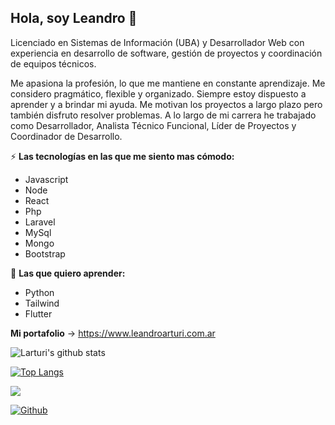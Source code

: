 ## Hola, soy Leandro 👋

Licenciado en Sistemas de Información (UBA) y Desarrollador Web con experiencia en desarrollo de software, gestión de proyectos y coordinación de equipos técnicos.

Me apasiona la profesión, lo que me mantiene en constante aprendizaje. Me considero pragmático, flexible y organizado. Siempre estoy dispuesto a aprender y a brindar mi ayuda. Me motivan los proyectos a largo plazo pero también disfruto resolver problemas. A lo largo de mi carrera he trabajado como Desarrollador, Analista Técnico Funcional, Líder de Proyectos y Coordinador de Desarrollo.

⚡️ **Las tecnologías en las que me siento mas cómodo:** 
- Javascript
- Node
- React
- Php 
- Laravel
- MySql
- Mongo
- Bootstrap

🚀 **Las que quiero aprender:** 
- Python
- Tailwind
- Flutter

**Mi portafolio** -> https://www.leandroarturi.com.ar 

![Larturi's github stats](https://github-readme-stats.vercel.app/api?username=larturi&hide=["contribs","prs"])

[![Top Langs](https://github-readme-stats.vercel.app/api/top-langs/?username=larturi&hide_langs_below=1)](https://github.com/larturi/github-readme-stats)

![](https://visitor-badge.laobi.icu/badge?page_id=larturi.larturi)

[![Github](https://img.shields.io/github/followers/larturi?label=Follow&style=social)](https://github.com/larturi)







